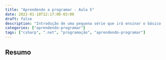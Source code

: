 ```yaml
---
title: "Aprendendo a programar - Aula 5"
date: 2022-01-18T12:17:00-03:00
draft: false
description: "Introdução de uma pequena série que irá ensinar o básico para iniciar em programação, mais específicamente em .NET C#"
categories: ["aprendendo-programar"]
tags: ["csharp", ".net", "programação", "aprendendo-programar"]
---
```


## Resumo
